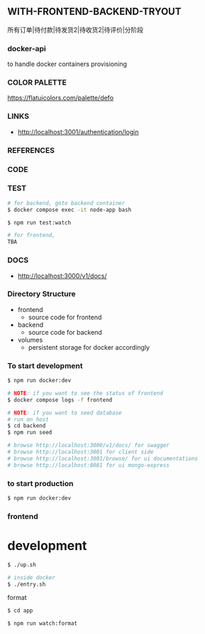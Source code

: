 ## WITH-FRONTEND-BACKEND-TRYOUT

所有订单|待付款|待发货2|待收货2|待评价|分阶段



### docker-api

to handle docker containers provisioning

### COLOR PALETTE
https://flatuicolors.com/palette/defo

### LINKS
  - [http://localhost:3001/authentication/login](http://localhost:3001/authentication/login)

### REFERENCES

### CODE

### TEST
```bash
# for backend, goto backend container
$ docker compose exec -it node-app bash

$ npm run test:watch
```

```bash
# for frontend,
TBA
```


### DOCS
  - [http://localhost:3000/v1/docs/](http://localhost:3000/v1/docs/)


### Directory Structure

- frontend
  - source code for frontend
- backend
  - source code for backend
- volumes
  - persistent storage for docker accordingly

### To start development
```bash
$ npm run docker:dev

# NOTE: if you want to see the status of frontend
$ docker compose logs -f frontend

# NOTE: if you want to seed database
# run on host
$ cd backend
$ npm run seed

# browse http://localhost:3000/v1/docs/ for swagger
# browse http://localhost:3001 for client side
# browse http://localhost:3001/browse/ for ui documentations
# browse http://localhost:8081 for ui mongo-express
```

### to start production
```bash
$ npm run docker:dev
```

### frontend

# development

```bash
$ ./up.sh

# inside docker
$ ./entry.sh

```

format

```bash
$ cd app

$ npm run watch:format

```
